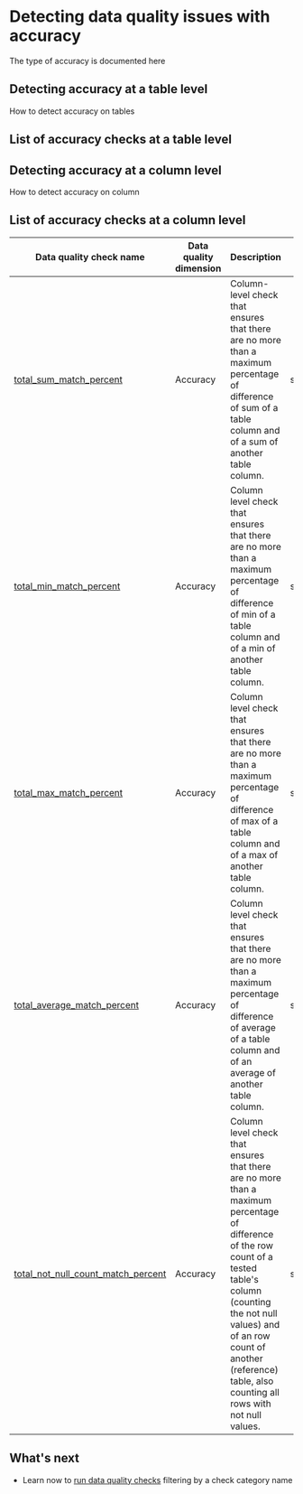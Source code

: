 # Detecting data quality issues with accuracy
The type of accuracy is documented here

## Detecting accuracy at a table level
How to detect accuracy on tables

## List of accuracy checks at a table level

## Detecting accuracy at a column level
How to detect accuracy on column

## List of accuracy checks at a column level
| Data quality check name | Data quality dimension | Description | Class |
|-------------------------|------------------------|-------------|-------|
|[total_sum_match_percent](../../checks/column/accuracy/total-sum-match-percent.md)|Accuracy|Column-level check that ensures that there are no more than a maximum percentage of difference of sum of a table column and of a sum of another table column.|standard|
|[total_min_match_percent](../../checks/column/accuracy/total-min-match-percent.md)|Accuracy|Column level check that ensures that there are no more than a maximum percentage of difference of min of a table column and of a min of another table column.|standard|
|[total_max_match_percent](../../checks/column/accuracy/total-max-match-percent.md)|Accuracy|Column level check that ensures that there are no more than a maximum percentage of difference of max of a table column and of a max of another table column.|standard|
|[total_average_match_percent](../../checks/column/accuracy/total-average-match-percent.md)|Accuracy|Column level check that ensures that there are no more than a maximum percentage of difference of average of a table column and of an average of another table column.|standard|
|[total_not_null_count_match_percent](../../checks/column/accuracy/total-not-null-count-match-percent.md)|Accuracy|Column level check that ensures that there are no more than a maximum percentage of difference of the row count of a tested table&#x27;s column (counting the not null values) and of an row count of another (reference) table, also counting all rows with not null values.|standard|

## What's next
- Learn now to [run data quality checks](../running-data-quality-checks.md#targeting-a-category-of-checks) filtering by a check category name
